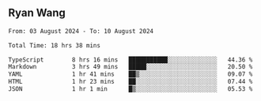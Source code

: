 ## Ryan Wang

<!--START_SECTION:waka-->

```txt
From: 03 August 2024 - To: 10 August 2024

Total Time: 18 hrs 38 mins

TypeScript        8 hrs 16 mins   ███████████░░░░░░░░░░░░░░   44.36 %
Markdown          3 hrs 49 mins   █████░░░░░░░░░░░░░░░░░░░░   20.50 %
YAML              1 hr 41 mins    ██▒░░░░░░░░░░░░░░░░░░░░░░   09.07 %
HTML              1 hr 23 mins    ██░░░░░░░░░░░░░░░░░░░░░░░   07.44 %
JSON              1 hr 1 min      █▒░░░░░░░░░░░░░░░░░░░░░░░   05.53 %
```

<!--END_SECTION:waka-->
